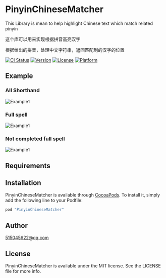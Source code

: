 # PinyinChineseMatcher

This Library is mean to help highlight Chinese text which match related pinyin

这个库可以用来实现根据拼音高亮汉字

根据给出的拼音，处理中文字符串，返回匹配到的汉字的位置

[![CI Status](http://img.shields.io/travis/wrlqwe/PinyinChineseMatcher.svg?style=flat)](https://travis-ci.org/wrlqwe/PinyinChineseMatcher)
[![Version](https://img.shields.io/cocoapods/v/PinyinChineseMatcher.svg?style=flat)](http://cocoapods.org/pods/PinyinChineseMatcher)
[![License](https://img.shields.io/cocoapods/l/PinyinChineseMatcher.svg?style=flat)](http://cocoapods.org/pods/PinyinChineseMatcher)
[![Platform](https://img.shields.io/cocoapods/p/PinyinChineseMatcher.svg?style=flat)](http://cocoapods.org/pods/PinyinChineseMatcher)

## Example
### All Shorthand
![Example1](ScreenShots/shorthandScreenShot.gif)
### Full spell
![Example1](ScreenShots/fullScreenShot.gif)
### Not completed full spell
![Example1](ScreenShots/halfFullScreenShot.gif)
## Requirements

## Installation

PinyinChineseMatcher is available through [CocoaPods](http://cocoapods.org). To install
it, simply add the following line to your Podfile:

```ruby
pod "PinyinChineseMatcher"
```

## Author

515045622@qq.com

## License

PinyinChineseMatcher is available under the MIT license. See the LICENSE file for more info.
